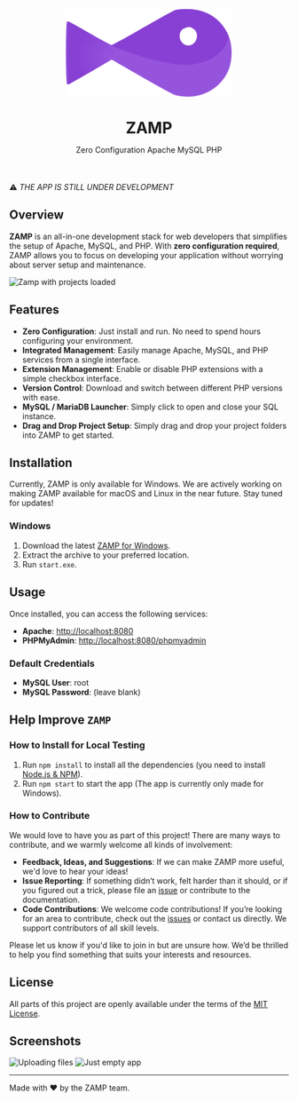 <div align="center">
    <img align="center" src="./src/svg/fishy.svg" alt="ZAMP Logo" width=300>
    <h1 style="margin-bottom: 0">ZAMP</h1>
</div>

<div align="center">
    <p style="margin-bottom: 50px">Zero Configuration Apache MySQL PHP</p>
</div>



⚠️ *THE APP IS STILL UNDER DEVELOPMENT*


## Overview

**ZAMP** is an all-in-one development stack for web developers that simplifies the setup of Apache, MySQL, and PHP. With **zero configuration required**, ZAMP allows you to focus on developing your application without worrying about server setup and maintenance.

![Zamp with projects loaded](https://github.com/Axthauvin/ZAMP/assets/45522552/3df3e7be-abd8-46de-b367-5290393de405)

## Features

- **Zero Configuration**: Just install and run. No need to spend hours configuring your environment.
- **Integrated Management**: Easily manage Apache, MySQL, and PHP services from a single interface.
- **Extension Management**: Enable or disable PHP extensions with a simple checkbox interface.
- **Version Control**: Download and switch between different PHP versions with ease.
- **MySQL / MariaDB Launcher**: Simply click to open and close your SQL instance.
- **Drag and Drop Project Setup**: Simply drag and drop your project folders into ZAMP to get started.

## Installation

Currently, ZAMP is only available for Windows. We are actively working on making ZAMP available for macOS and Linux in the near future. Stay tuned for updates!

### Windows

1. Download the latest [ZAMP for Windows](https://github.com/Axthauvin/ZAMP/releases/tag/Windows).
2. Extract the archive to your preferred location.
3. Run `start.exe`.


## Usage

Once installed, you can access the following services:

- **Apache**: [http://localhost:8080](http://localhost:8080)
- **PHPMyAdmin**: [http://localhost:8080/phpmyadmin](http://localhost:8080/phpmyadmin)

### Default Credentials

- **MySQL User**: root
- **MySQL Password**: (leave blank)

## Help Improve `ZAMP`

### How to Install for Local Testing

1. Run `npm install` to install all the dependencies (you need to install [Node.js & NPM](https://docs.npmjs.com/downloading-and-installing-node-js-and-npm)).
2. Run `npm start` to start the app (The app is currently only made for Windows).

### How to Contribute

We would love to have you as part of this project! There are many ways to contribute, and we warmly welcome all kinds of involvement:

- **Feedback, Ideas, and Suggestions**: If we can make ZAMP more useful, we'd love to hear your ideas!
- **Issue Reporting**: If something didn’t work, felt harder than it should, or if you figured out a trick, please file an [issue](https://github.com/Axthauvin/ZAMP/issues) or contribute to the documentation.
- **Code Contributions**: We welcome code contributions! If you’re looking for an area to contribute, check out the [issues](https://github.com/Axthauvin/ZAMP/issues) or contact us directly. We support contributors of all skill levels.

Please let us know if you'd like to join in but are unsure how. We’d be thrilled to help you find something that suits your interests and resources.

## License

All parts of this project are openly available under the terms of the [MIT License](https://github.com/Axthauvin/ZAMP/blob/main/LICENSE).

## Screenshots

![Uploading files](https://github.com/Axthauvin/ZAMP/assets/45522552/aa449b9d-2b87-4970-896b-7d93063791a8)
![Just empty app](https://github.com/Axthauvin/ZAMP/assets/45522552/295dd9bb-7891-4516-a171-e60b90cffdd4)

---

Made with ❤️ by the ZAMP team.
